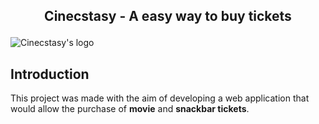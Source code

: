 ## <p align="center"> Cinecstasy - A easy way to buy tickets </p>
![Cinecstasy's logo](https://raw.githubusercontent.com/victorinknov/dump-files/80ce369f1cefbaec8e720349c564384129a31153/cinecstasy-logo.svg)

## Introduction 
This project was made with the aim of developing a web application that would allow the purchase of **movie** and **snackbar tickets**.
